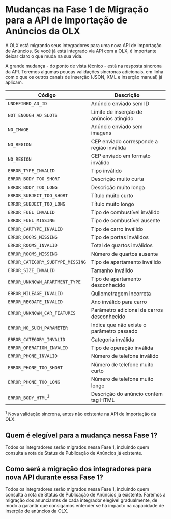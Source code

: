 # Mudanças na Fase 1 de Migração para a API de Importação de Anúncios da OLX

A OLX está migrando seus integradores para uma nova API de Importação de Anúncios. Se você já está integrado via API com a OLX, é importante deixar claro o que muda na sua vida. 

A grande mudança - do ponto de vista técnico - está na resposta síncrona da API. Teremos algumas poucas validações síncronas adicionais, em linha com o que os outros canais de inserção (JSON, XML e inserção manual) já aplicam.

| Código | Descrição  |
|-----------------------|-----------------------------------------|
| `UNDEFINED_AD_ID` | Anúncio enviado sem ID |
| `NOT_ENOUGH_AD_SLOTS` | Limite de inserção de anúncios atingido |
| `NO_IMAGE` | Anúncio enviado sem imagens |
| `NO_REGION` | CEP enviado corresponde a região inválida  |
| `NO_REGION` | CEP enviado em formato inválido |
| `ERROR_TYPE_INVALID` | Tipo inválido |
| `ERROR_BODY_TOO_SHORT` | Descrição muito curta  |
| `ERROR_BODY_TOO_LONG` | Descrição muito longa  |
| `ERROR_SUBJECT_TOO_SHORT` | Título muito curto |
| `ERROR_SUBJECT_TOO_LONG` | Título muito longo |
| `ERROR_FUEL_INVALID` | Tipo de combustível inválido  |
| `ERROR_FUEL_MISSING` | Tipo de combustível ausente |
| `ERROR_CARTYPE_INVALID` | Tipo de carro inválido |
| `ERROR_DOORS_MISSING` | Tipo de portas inválidos |
| `ERROR_ROOMS_INVALID` | Total de quartos inválidos |
| `ERROR_ROOMS_MISSING` | Número de quartos ausente |
| `ERROR_CATEGORY_SUBTYPE_MISSING` | Tipo de apartamento inválido |
| `ERROR_SIZE_INVALID` | Tamanho inválido |
| `ERROR_UNKNOWN_APARTMENT_TYPE` | Tipo de apartamento desconhecido |
| `ERROR_MILEAGE_INVALID` | Quilometragem incorreta |
| `ERROR_REGDATE_INVALID` | Ano inválido para carro |
| `ERROR_UNKNOWN_CAR_FEATURES` | Parâmetro adicional de carros desconhecido |
| `ERROR_NO_SUCH_PARAMETER` | Indica que não existe o parâmetro passado  |
| `ERROR_CATEGORY_INVALID` | Categoria inválida |
| `ERROR_OPERATION_INVALID` | Tipo de operação inválida   |
| `ERROR_PHONE_INVALID` | Número de telefone inválido  |
| `ERROR_PHONE_TOO_SHORT` | Número de telefone muito curto |
| `ERROR_PHONE_TOO_LONG` | Número de telefone muito longo |
| `ERROR_BODY_HTML`<sup>1</sup> | Descrição do anúncio contém tag HTML |

<sup>1</sup> Nova validação síncrona, antes não existente na API de Importação da OLX.


## Quem é elegível para a mudança nessa Fase 1?

Todos os integradores serão migrados nessa Fase 1, incluindo quem consulta a rota de Status de Publicação de Anúncios já existente.



## Como será a migração dos integradores para nova API durante essa Fase 1?

Todos os integradores serão migrados nessa Fase 1, incluindo quem consulta a rota de Status de Publicação de Anúncios já existente. Faremos a migração dos anunciantes de cada integrador elegível gradualmente, de modo a garantir que consigamos entender se há impacto na capacidade de inserção de anúncios da OLX.